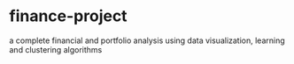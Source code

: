 # finance-project
a complete financial and portfolio analysis using data visualization, learning  and clustering algorithms
